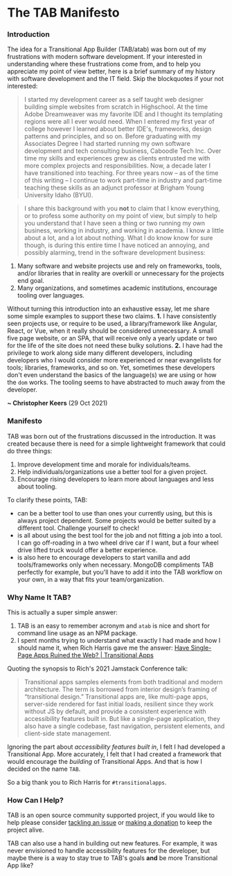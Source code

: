 # The TAB Manifesto

### Introduction
The idea for a Transitional App Builder (TAB/atab) was born out of my frustrations with modern software development. If your interested in understanding where these frustrations come from, and to help you appreciate my point of view better, here is a brief summary of my history with software development and the IT field. Skip the blockquotes if your not interested:

> I started my development career as a self taught web designer building simple websites from scratch in Highschool. At the time Adobe Dreamweaver was my favorite IDE and I thought its templating regions were all I ever would need. When I entered my first year of college however I learned about better IDE's, frameworks, design patterns and principles, and so on. Before graduating with my Associates Degree I had started running my own software development and tech consulting business, Caboodle Tech Inc. Over time my skills and experiences grew as clients entrusted me with more complex projects and responsibilities. Now, a decade later I have transitioned into teaching. For three years now &ndash; as of the time of this writing &ndash; I continue to work part-time in industry and part-time teaching these skills as an adjunct professor at Brigham Young University Idaho (BYUI).

> I share this background with you **not** to claim that I know everything, or to profess some authority on my point of view, but simply to help you understand that I have seen a thing or two running my own business, working in industry, and working in academia. I know a little about a lot, and a lot about nothing. What I do know know for sure though, is during this entire time I have noticed an annoying, and possibly alarming, trend in the software development business:

1. Many software and website projects use and rely on frameworks, tools, and/or libraries that in reality are overkill or unnecessary for the projects end goal.
2. Many organizations, and sometimes academic institutions, encourage tooling over languages.

Without turning this introduction into an exhaustive essay, let me share some simple examples to support these two claims. **1.** I have consistently seen projects use, or require to be used, a library/framework like Angular, React, or Vue, when it really should be considered unnecessary. A small five page website, or an SPA, that will receive only a yearly update or two for the life of the site does not need these bulky solutions. **2.** I have had the privilege to work along side many different developers, including developers who I would consider more experienced or near evangelists for tools; libraries, frameworks, and so on. Yet, sometimes these developers don't even understand the basics of the language(s) we are using or how the `dom` works. The tooling seems to have abstracted to much away from the developer.

**\~ Christopher Keers** (29 Oct 2021)

### Manifesto
TAB was born out of the frustrations discussed in the introduction. It was created because there is need for a simple lightweight framework that could do three things:

1. Improve development time and morale for individuals/teams.
2. Help individuals/organizations use a better tool for a given project.
3. Encourage rising developers to learn more about languages and less about tooling.

To clarify these points, TAB:

- can be a better tool to use than ones your currently using, but this is always project dependent. Some projects would be better suited by a different tool. Challenge yourself to check!
- is all about using the best tool for the job and not fitting a job into a tool. I can go off-roading in a two wheel drive car if I want, but a four wheel drive lifted truck would offer a better experience. 
- is also here to encourage developers to start vanilla and add tools/frameworks only when necessary. MongoDB compliments TAB perfectly for example, but you'll have to add it into the TAB workflow on your own, in a way that fits your team/organization.

### Why Name It TAB?
This is actually a super simple answer:

1. TAB is an easy to remember acronym and `atab` is nice and short for command line usage as an NPM package.
2. I spent months trying to understand what exactly I had made and how I should name it, when Rich Harris gave me the answer: [Have Single-Page Apps Ruined the Web? | Transitional Apps](https://youtu.be/860d8usGC0o)

Quoting the synopsis to Rich's 2021 Jamstack Conference talk:

> Transitional apps samples elements from both traditional and modern architecture. The term is borrowed from interior design’s framing of “transitional design.” Transitional apps are, like multi-page apps, server-side rendered for fast initial loads, resilient since they work without JS by default, and provide a consistent experience with accessibility features built in. But like a single-page application, they also have a single codebase, fast navigation, persistent elements, and client-side state management.

Ignoring the part about *accessibility features built in*, I felt I had developed a Transitional App. More accurately, I felt that I had created a framework that would encourage the *building* of Transitional Apps. And that is how I decided on the name `TAB`.

So a big thank you to Rich Harris for `#transitionalapps`.

### How Can I Help?
TAB is an open source community supported project, if you would like to help please consider <a href="https://github.com/caboodle-tech/transitional-app-builder/issues" target="_blank">tackling an issue</a> or <a href="https://ko-fi.com/caboodletech" target="_blank">making a donation</a> to keep the project alive.

TAB can also use a hand in building out new features. For example, it was never envisioned to handle accessibility features for the developer, but maybe there is a way to stay true to TAB's goals **and** be more Transitional App like?